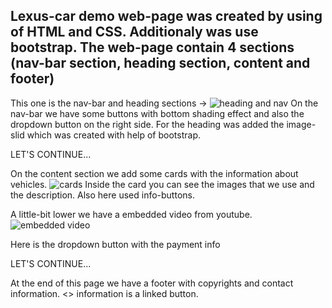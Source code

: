 Lexus-car demo web-page was created by using of HTML and CSS.
Additionaly was use bootstrap.
The web-page contain 4 sections (nav-bar section, heading section, content and footer)
----------
This one is the nav-bar and heading sections ->
![heading and nav](https://user-images.githubusercontent.com/73636880/141786887-7e936974-9678-4285-baa7-36a571f7097c.PNG)
On the nav-bar we have some buttons with bottom shading effect and also the dropdown button on the right side.
For the heading was added the image-slid which was created with help of bootstrap.

LET'S CONTINUE...

On the content section we add some cards with the information about vehicles.
![cards](https://user-images.githubusercontent.com/73636880/141789612-1736c90c-d0cd-4bb6-b2a4-f61ebaba0b38.PNG)
Inside the card you can see the images that we use and the description.
Also here used info-buttons.

A little-bit lower we have a embedded video from youtube.
![embedded video](https://user-images.githubusercontent.com/73636880/141789663-d9e3e54b-4f39-4a5c-a531-f3a199a8a2d0.PNG)

Here is the dropdown button with the payment info


LET'S CONTINUE...

At the end of this page we have a footer with copyrights and contact information.
<<contact us>> information is a linked button.

